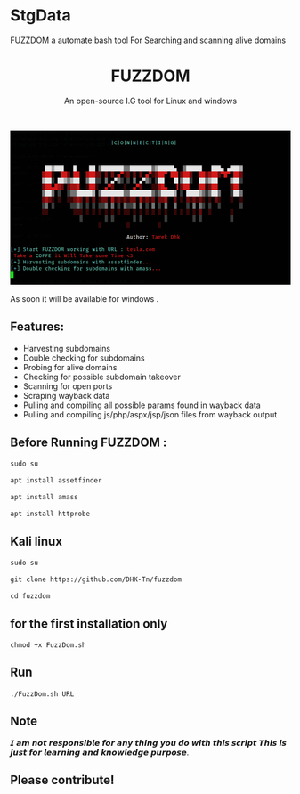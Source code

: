 # StgData
FUZZDOM a automate bash tool For Searching and scanning alive domains 

<h1 align="center">FUZZDOM</h1>
<p align="center">An open-source I.G tool for Linux and windows </p><br>

<p align="center">
  <img src="https://github.com/DHK-Tn/fuzzdom/blob/main/fuzz.png"><br>
</p>

As soon it will be available for windows .

## Features:

- Harvesting subdomains
- Double checking for subdomains
- Probing for alive domains 
- Checking for possible subdomain takeover
- Scanning for open ports
- Scraping wayback data
- Pulling and compiling all possible params found in wayback data
- Pulling and compiling js/php/aspx/jsp/json files from wayback output

## Before Running FUZZDOM :

```
sudo su 
```
```
apt install assetfinder
```
```
apt install amass   
```
```
apt install httprobe
```


## Kali linux
```
sudo su 
```
```
git clone https://github.com/DHK-Tn/fuzzdom
```
```
cd fuzzdom
```
## for the first installation only
```
chmod +x FuzzDom.sh

```
## Run 
```
./FuzzDom.sh URL
```
## Note
𝙄 𝙖𝙢 𝙣𝙤𝙩 𝙧𝙚𝙨𝙥𝙤𝙣𝙨𝙞𝙗𝙡𝙚 𝙛𝙤𝙧 𝙖𝙣𝙮 𝙩𝙝𝙞𝙣𝙜 𝙮𝙤𝙪 𝙙𝙤 𝙬𝙞𝙩𝙝 𝙩𝙝𝙞𝙨 𝙨𝙘𝙧𝙞𝙥𝙩
𝙏𝙝𝙞𝙨 𝙞𝙨 𝙟𝙪𝙨𝙩 𝙛𝙤𝙧 𝙡𝙚𝙖𝙧𝙣𝙞𝙣𝙜 𝙖𝙣𝙙 𝙠𝙣𝙤𝙬𝙡𝙚𝙙𝙜𝙚 𝙥𝙪𝙧𝙥𝙤𝙨𝙚.

## Please contribute! 

